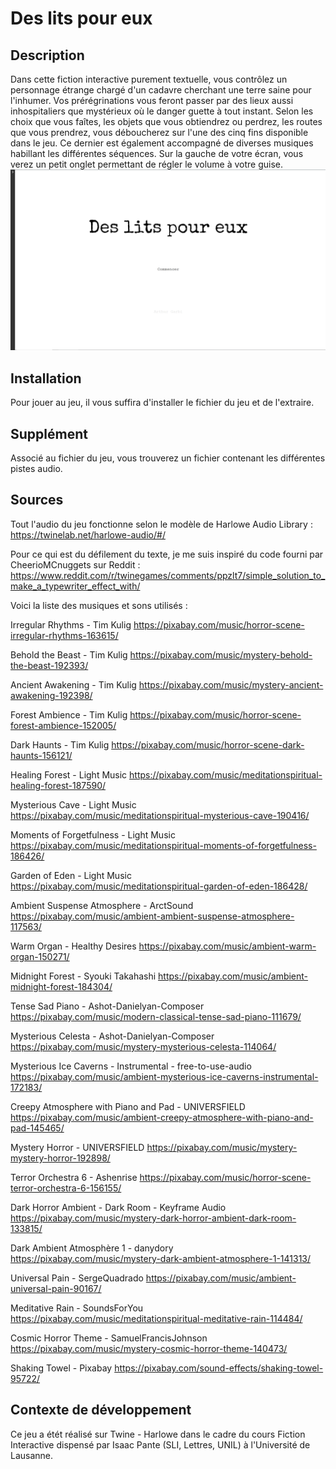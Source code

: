 # Des lits pour eux

## Description
Dans cette fiction interactive purement textuelle, vous contrôlez un personnage étrange chargé d'un cadavre cherchant une terre saine pour l'inhumer. Vos prérégrinations vous feront passer par des lieux aussi inhospitaliers que mystérieux où le danger guette à tout instant. Selon les choix que vous faîtes, les objets que vous obtiendrez ou perdrez, les routes que vous prendrez, vous déboucherez sur l'une des cinq fins disponible dans le jeu. Ce dernier est également accompagné de diverses musiques habillant les différentes séquences. Sur la gauche de votre écran, vous verez un petit onglet permettant de régler le volume à votre guise.
![Dashboard view](/DesLitsPourEux-ecranTitre.png)

## Installation
Pour jouer au jeu, il vous suffira d'installer le fichier du jeu et de l'extraire.

## Supplément
Associé au fichier du jeu, vous trouverez un fichier contenant les différentes pistes audio.

## Sources
Tout l'audio du jeu fonctionne selon le modèle de Harlowe Audio Library : https://twinelab.net/harlowe-audio/#/

Pour ce qui est du défilement du texte, je me suis inspiré du code fourni par CheerioMCnuggets sur Reddit : https://www.reddit.com/r/twinegames/comments/ppzlt7/simple_solution_to_make_a_typewriter_effect_with/


Voici la liste des musiques et sons utilisés :

Irregular Rhythms - Tim Kulig   https://pixabay.com/music/horror-scene-irregular-rhythms-163615/

Behold the Beast - Tim Kulig   https://pixabay.com/music/mystery-behold-the-beast-192393/

Ancient Awakening - Tim Kulig   https://pixabay.com/music/mystery-ancient-awakening-192398/

Forest Ambience - Tim Kulig   https://pixabay.com/music/horror-scene-forest-ambience-152005/

Dark Haunts - Tim Kulig   https://pixabay.com/music/horror-scene-dark-haunts-156121/

Healing Forest - Light Music   https://pixabay.com/music/meditationspiritual-healing-forest-187590/

Mysterious Cave - Light Music   https://pixabay.com/music/meditationspiritual-mysterious-cave-190416/

Moments of Forgetfulness - Light Music   https://pixabay.com/music/meditationspiritual-moments-of-forgetfulness-186426/

Garden of Eden - Light Music   https://pixabay.com/music/meditationspiritual-garden-of-eden-186428/

Ambient Suspense Atmosphere - ArctSound   https://pixabay.com/music/ambient-ambient-suspense-atmosphere-117563/

Warm Organ - Healthy Desires   https://pixabay.com/music/ambient-warm-organ-150271/

Midnight Forest - Syouki Takahashi   https://pixabay.com/music/ambient-midnight-forest-184304/

Tense Sad Piano - Ashot-Danielyan-Composer   https://pixabay.com/music/modern-classical-tense-sad-piano-111679/

Mysterious Celesta - Ashot-Danielyan-Composer   https://pixabay.com/music/mystery-mysterious-celesta-114064/

Mysterious Ice Caverns - Instrumental - free-to-use-audio   https://pixabay.com/music/ambient-mysterious-ice-caverns-instrumental-172183/

Creepy Atmosphere with Piano and Pad - UNIVERSFIELD   https://pixabay.com/music/ambient-creepy-atmosphere-with-piano-and-pad-145465/

Mystery Horror - UNIVERSFIELD   https://pixabay.com/music/mystery-mystery-horror-192898/

Terror Orchestra 6 - Ashenrise   https://pixabay.com/music/horror-scene-terror-orchestra-6-156155/

Dark Horror Ambient - Dark Room - Keyframe Audio   https://pixabay.com/music/mystery-dark-horror-ambient-dark-room-133815/

Dark Ambient Atmosphère 1 - danydory   https://pixabay.com/music/mystery-dark-ambient-atmosphere-1-141313/

Universal Pain - SergeQuadrado   https://pixabay.com/music/ambient-universal-pain-90167/

Meditative Rain - SoundsForYou   https://pixabay.com/music/meditationspiritual-meditative-rain-114484/

Cosmic Horror Theme - SamuelFrancisJohnson   https://pixabay.com/music/mystery-cosmic-horror-theme-140473/

Shaking Towel - Pixabay   https://pixabay.com/sound-effects/shaking-towel-95722/

## Contexte de développement
Ce jeu a étét réalisé sur Twine - Harlowe dans le cadre du cours Fiction Interactive dispensé par Isaac Pante (SLI, Lettres, UNIL) à l'Université de Lausanne.


